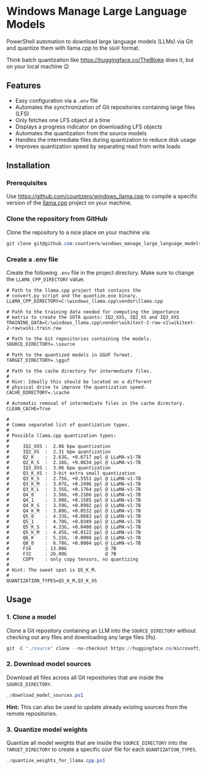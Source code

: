 # Windows Manage Large Language Models

PowerShell automation to download large language models (LLMs) via Git and quantize them with llama.cpp to the `GGUF` format.

Think batch quantization like https://huggingface.co/TheBloke does it, but on your local machine :wink:

## Features

- Easy configuration via a `.env` file
- Automates the synchronization of Git repositories containing large files (LFS)
- Only fetches one LFS object at a time
- Displays a progress indicator on downloading LFS objects
- Automates the quantization from the source models
- Handles the intermediate files during quantization to reduce disk usage
- Improves quantization speed by separating read from write loads

## Installation

### Prerequisites

Use https://github.com/countzero/windows_llama.cpp to compile a specific version of the [llama.cpp](https://github.com/ggerganov/llama.cpp) project on your machine.


### Clone the repository from GitHub

Clone the repository to a nice place on your machine via:

```PowerShell
git clone git@github.com:countzero/windows_manage_large_language_models.git
```

### Create a .env file

Create the following `.env` file in the project directory. Make sure to change the `LLAMA_CPP_DIRECTORY` value.

```Env
# Path to the llama.cpp project that contains the
# convert.py script and the quantize.exe binary.
LLAMA_CPP_DIRECTORY=C:\windows_llama.cpp\vendor\llama.cpp

# Path to the training data needed for computing the importance
# matrix to create the SOTA quants: IQ2_XXS, IQ2_XS and IQ3_XXS
TRAINING_DATA=C:\windows_llama.cpp\vendor\wikitext-2-raw-v1\wikitext-2-raw\wiki.train.raw

# Path to the Git repositories containing the models.
SOURCE_DIRECTORY=.\source

# Path to the quantized models in GGUF format.
TARGET_DIRECTORY=.\gguf

# Path to the cache directory for intermediate files.
#
# Hint: Ideally this should be located on a different
# physical drive to improve the quantization speed.
CACHE_DIRECTORY=.\cache

# Automatic removal of intermediate files in the cache directory.
CLEAN_CACHE=True

#
# Comma separated list of quantization types.
#
# Possible llama.cpp quantization types:
#
#     IQ2_XXS :  2.06 bpw quantization
#     IQ2_XS  :  2.31 bpw quantization
#     Q2_K    :  2.63G, +0.6717 ppl @ LLaMA-v1-7B
#     Q2_K_S  :  2.16G, +9.0634 ppl @ LLaMA-v1-7B
#     IQ3_XXS :  3.06 bpw quantization
#     Q3_K_XS :  3-bit extra small quantization
#     Q3_K_S  :  2.75G, +0.5551 ppl @ LLaMA-v1-7B
#     Q3_K_M  :  3.07G, +0.2496 ppl @ LLaMA-v1-7B
#     Q3_K_L  :  3.35G, +0.1764 ppl @ LLaMA-v1-7B
#     Q4_0    :  3.56G, +0.2166 ppl @ LLaMA-v1-7B
#     Q4_1    :  3.90G, +0.1585 ppl @ LLaMA-v1-7B
#     Q4_K_S  :  3.59G, +0.0992 ppl @ LLaMA-v1-7B
#     Q4_K_M  :  3.80G, +0.0532 ppl @ LLaMA-v1-7B
#     Q5_0    :  4.33G, +0.0683 ppl @ LLaMA-v1-7B
#     Q5_1    :  4.70G, +0.0349 ppl @ LLaMA-v1-7B
#     Q5_K_S  :  4.33G, +0.0400 ppl @ LLaMA-v1-7B
#     Q5_K_M  :  4.45G, +0.0122 ppl @ LLaMA-v1-7B
#     Q6_K    :  5.15G, -0.0008 ppl @ LLaMA-v1-7B
#     Q8_0    :  6.70G, +0.0004 ppl @ LLaMA-v1-7B
#     F16     : 13.00G              @ 7B
#     F32     : 26.00G              @ 7B
#     COPY    : only copy tensors, no quantizing
#
# Hint: The sweet spot is Q5_K_M.
#
QUANTIZATION_TYPES=Q5_K_M,Q3_K_XS
```


## Usage

### 1. Clone a model

Clone a Git repository containing an LLM into the `SOURCE_DIRECTORY` without checking out any files and downloading any large files (lfs).

```PowerShell
git -C "./source" clone --no-checkout https://huggingface.co/microsoft/Orca-2-7b
```

### 2. Download model sources

Download all files across all Git repositories that are inside the `SOURCE_DIRECTORY`.

```PowerShell
./download_model_sources.ps1
```

**Hint:** This can also be used to update already existing sources from the remote repositories.

### 3. Quantize model weights

Quantize all model weights that are inside the `SOURCE_DIRECTORY` into the `TARGET_DIRECTORY` to create a specific `GGUF` file for each `QUANTIZATION_TYPES`.

```PowerShell
./quantize_weights_for_llama.cpp.ps1
```
